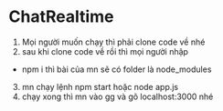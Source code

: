 # ChatRealtime
1. Mọi người muốn chạy thì phải clone code về nhé
2. sau khi clone code về rồi thì mọi người nhập
- npm i
thì bài của mn sẽ có folder là node_modules
3. mn chạy lệnh npm start hoặc node app.js 
4. chạy xong thì mn vào gg và gõ localhost:3000 nhé
